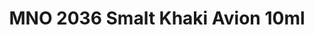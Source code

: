 ---
layout: product
title: "MNO 2036 Smalt Khaki Avion 10ml"
price: "330" 
desc: "Nitro 10mL"
img_path: "/assets/img/RC219.webp"
brand: "AK "
available: true
special_offer: false
new: false
soon: false
cat: "020000"
subcat: "020200"
subsubcat: "020201"
sifra: "RC219"
popular: false
spec: false
---